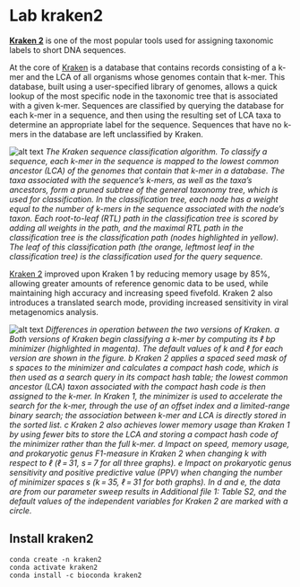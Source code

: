 # Lab kraken2

**[ Kraken 2](https://github.com/DerrickWood/kraken2/wiki/About-Kraken-2)** is one of the most popular tools used for assigning taxonomic labels to short DNA sequences.  

At the core of [Kraken](https://genomebiology.biomedcentral.com/articles/10.1186/gb-2014-15-3-r46) is a database that contains records consisting of a k-mer and the LCA of all organisms whose genomes contain that k-mer. This database, built using a user-specified library of genomes, allows a quick lookup of the most specific node in the taxonomic tree that is associated with a given k-mer. Sequences are classified by querying the database for each k-mer in a sequence, and then using the resulting set of LCA taxa to determine an appropriate label for the sequence. Sequences that have no k-mers in the database are left unclassified by Kraken. 

![alt text](https://media.springernature.com/full/springer-static/image/art%3A10.1186%2Fgb-2014-15-3-r46/MediaObjects/13059_2013_Article_3351_Fig1_HTML.jpg?as=webp)
*The Kraken sequence classification algorithm. To classify a sequence, each k-mer in the sequence is mapped to the lowest common ancestor (LCA) of the genomes that contain that k-mer in a database. The taxa associated with the sequence’s k-mers, as well as the taxa’s ancestors, form a pruned subtree of the general taxonomy tree, which is used for classification. In the classification tree, each node has a weight equal to the number of k-mers in the sequence associated with the node’s taxon. Each root-to-leaf (RTL) path in the classification tree is scored by adding all weights in the path, and the maximal RTL path in the classification tree is the classification path (nodes highlighted in yellow). The leaf of this classification path (the orange, leftmost leaf in the classification tree) is the classification used for the query sequence.*


[Kraken 2](https://genomebiology.biomedcentral.com/articles/10.1186/s13059-019-1891-0) improved upon Kraken 1 by reducing memory usage by 85%, allowing greater amounts of reference genomic data to be used, while maintaining high accuracy and increasing speed fivefold. Kraken 2 also introduces a translated search mode, providing increased sensitivity in viral metagenomics analysis.

![alt text](https://media.springernature.com/full/springer-static/image/art%3A10.1186%2Fs13059-019-1891-0/MediaObjects/13059_2019_1891_Fig1_HTML.png?as=webp)
*Differences in operation between the two versions of Kraken. a Both versions of Kraken begin classifying a k-mer by computing its ℓ bp minimizer (highlighted in magenta). The default values of k and ℓ for each version are shown in the figure. b Kraken 2 applies a spaced seed mask of s spaces to the minimizer and calculates a compact hash code, which is then used as a search query in its compact hash table; the lowest common ancestor (LCA) taxon associated with the compact hash code is then assigned to the k-mer. In Kraken 1, the minimizer is used to accelerate the search for the k-mer, through the use of an offset index and a limited-range binary search; the association between k-mer and LCA is directly stored in the sorted list. c Kraken 2 also achieves lower memory usage than Kraken 1 by using fewer bits to store the LCA and storing a compact hash code of the minimizer rather than the full k-mer. d Impact on speed, memory usage, and prokaryotic genus F1-measure in Kraken 2 when changing k with respect to ℓ (ℓ = 31, s = 7 for all three graphs). e Impact on prokaryotic genus sensitivity and positive predictive value (PPV) when changing the number of minimizer spaces s (k = 35, ℓ = 31 for both graphs). In d and e, the data are from our parameter sweep results in Additional file 1: Table S2, and the default values of the independent variables for Kraken 2 are marked with a circle.*

## Install kraken2
```
conda create -n kraken2
conda activate kraken2
conda install -c bioconda kraken2 
```
